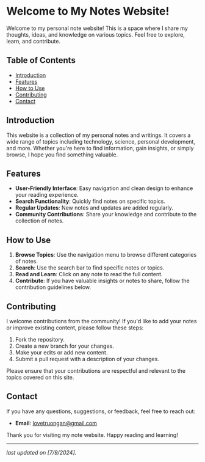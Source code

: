 # Welcome to My Notes Website!

Welcome to my personal note website! This is a space where I share my thoughts, ideas, and knowledge on various topics. Feel free to explore, learn, and contribute.

## Table of Contents
- [Introduction](#introduction)
- [Features](#features)
- [How to Use](#how-to-use)
- [Contributing](#contributing)
- [Contact](#contact)

## Introduction
This website is a collection of my personal notes and writings. It covers a wide range of topics including technology, science, personal development, and more. Whether you're here to find information, gain insights, or simply browse, I hope you find something valuable.

## Features
- **User-Friendly Interface**: Easy navigation and clean design to enhance your reading experience.
- **Search Functionality**: Quickly find notes on specific topics.
- **Regular Updates**: New notes and updates are added regularly.
- **Community Contributions**: Share your knowledge and contribute to the collection of notes.

## How to Use
1. **Browse Topics**: Use the navigation menu to browse different categories of notes.
2. **Search**: Use the search bar to find specific notes or topics.
3. **Read and Learn**: Click on any note to read the full content.
4. **Contribute**: If you have valuable insights or notes to share, follow the contribution guidelines below.

## Contributing
I welcome contributions from the community! If you'd like to add your notes or improve existing content, please follow these steps:

1. Fork the repository.
2. Create a new branch for your changes.
3. Make your edits or add new content.
4. Submit a pull request with a description of your changes.

Please ensure that your contributions are respectful and relevant to the topics covered on this site.

## Contact
If you have any questions, suggestions, or feedback, feel free to reach out:

- **Email**: [lovetruongan@gmail.com](mailto:lovetruongan@gmail.com)

Thank you for visiting my note website. Happy reading and learning!

---

*last updated on [7/9/2024].*
